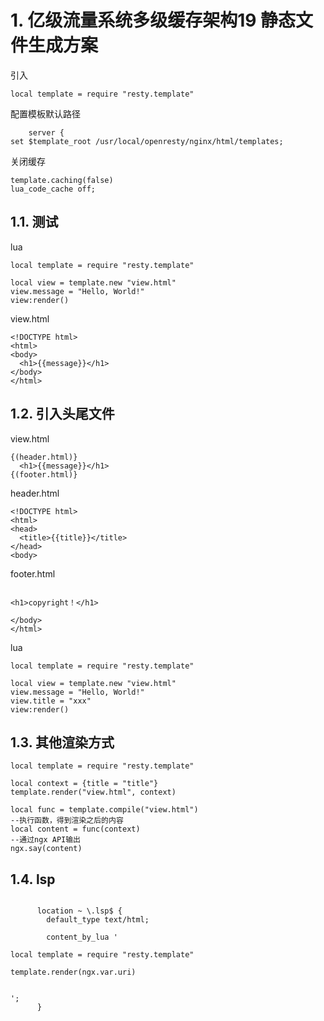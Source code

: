 # 1. 亿级流量系统多级缓存架构19 静态文件生成方案

引入

```
local template = require "resty.template"
```

配置模板默认路径

```
    server {
set $template_root /usr/local/openresty/nginx/html/templates;
```

关闭缓存

```
template.caching(false)
lua_code_cache off;
```

## 1.1. 测试

lua

```
local template = require "resty.template"

local view = template.new "view.html"
view.message = "Hello, World!"
view:render()

```

view.html

```
<!DOCTYPE html>
<html>
<body>
  <h1>{{message}}</h1>
</body>
</html>
```



## 1.2. 引入头尾文件

view.html

```
{(header.html)}
  <h1>{{message}}</h1>
{(footer.html)}
```

header.html

```
<!DOCTYPE html>
<html>
<head>
  <title>{{title}}</title>
</head>
<body>
```

footer.html

```

<h1>copyright！</h1>

</body>
</html>
```

lua

```
local template = require "resty.template"

local view = template.new "view.html"
view.message = "Hello, World!"
view.title = "xxx"
view:render()
```
## 1.3. 其他渲染方式



```
local template = require "resty.template"

local context = {title = "title"}  
template.render("view.html", context)  
```



```
local func = template.compile("view.html")  
--执行函数，得到渲染之后的内容  
local content = func(context)  
--通过ngx API输出  
ngx.say(content)  
```



## 1.4. lsp

```

      location ~ \.lsp$ {
        default_type text/html;

        content_by_lua '

local template = require "resty.template"

template.render(ngx.var.uri)


'; 
      }
```

